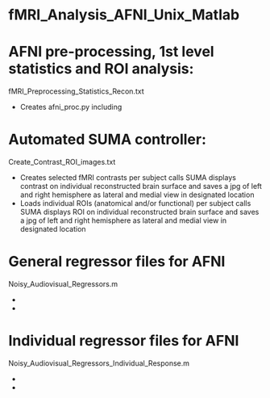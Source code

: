 # fMRI_Analysis_AFNI_Unix_Matlab

# AFNI pre-processing, 1st level statistics and ROI analysis:

fMRI_Preprocessing_Statistics_Recon.txt

- Creates afni_proc.py including 


# Automated SUMA controller:

Create_Contrast_ROI_images.txt

- Creates selected fMRI contrasts per subject calls SUMA displays contrast on individual reconstructed brain surface and saves a jpg of left and right hemisphere as lateral and medial view in designated location
- Loads individual ROIs (anatomical and/or functional) per subject calls SUMA displays ROI on individual reconstructed brain surface and saves a jpg of left and right hemisphere as lateral and medial view in designated location


# General regressor files for AFNI

Noisy_Audiovisual_Regressors.m

- 
- 


# Individual regressor files for AFNI

Noisy_Audiovisual_Regressors_Individual_Response.m

-
-
